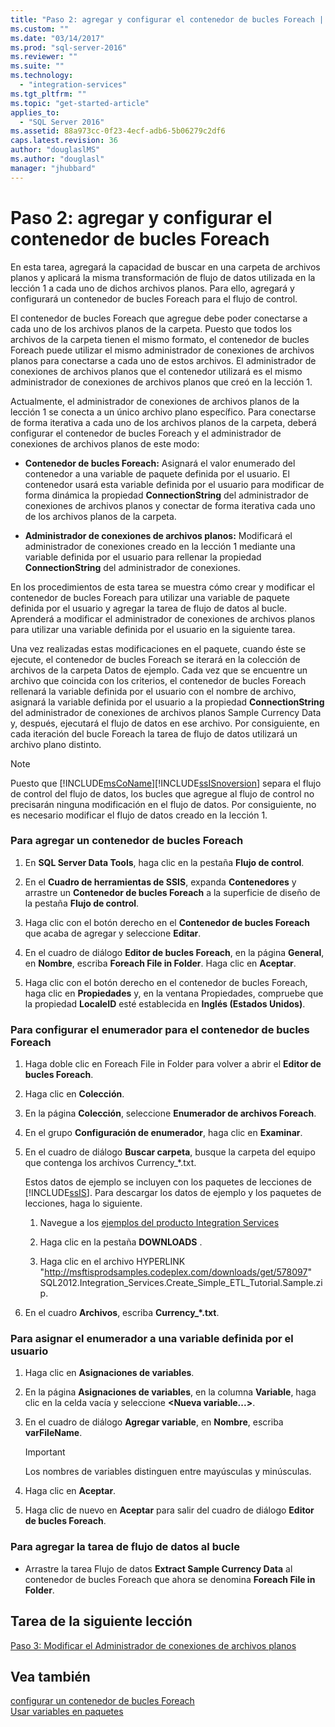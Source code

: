 ```yaml
---
title: "Paso 2: agregar y configurar el contenedor de bucles Foreach | Microsoft Docs"
ms.custom: ""
ms.date: "03/14/2017"
ms.prod: "sql-server-2016"
ms.reviewer: ""
ms.suite: ""
ms.technology: 
  - "integration-services"
ms.tgt_pltfrm: ""
ms.topic: "get-started-article"
applies_to: 
  - "SQL Server 2016"
ms.assetid: 88a973cc-0f23-4ecf-adb6-5b06279c2df6
caps.latest.revision: 36
author: "douglaslMS"
ms.author: "douglasl"
manager: "jhubbard"
---
```

# Paso 2: agregar y configurar el contenedor de bucles Foreach
En esta tarea, agregará la capacidad de buscar en una carpeta de archivos planos y aplicará la misma transformación de flujo de datos utilizada en la lección 1 a cada uno de dichos archivos planos. Para ello, agregará y configurará un contenedor de bucles Foreach para el flujo de control.  
  
El contenedor de bucles Foreach que agregue debe poder conectarse a cada uno de los archivos planos de la carpeta. Puesto que todos los archivos de la carpeta tienen el mismo formato, el contenedor de bucles Foreach puede utilizar el mismo administrador de conexiones de archivos planos para conectarse a cada uno de estos archivos. El administrador de conexiones de archivos planos que el contenedor utilizará es el mismo administrador de conexiones de archivos planos que creó en la lección 1.  
  
Actualmente, el administrador de conexiones de archivos planos de la lección 1 se conecta a un único archivo plano específico. Para conectarse de forma iterativa a cada uno de los archivos planos de la carpeta, deberá configurar el contenedor de bucles Foreach y el administrador de conexiones de archivos planos de este modo:  
  
-   **Contenedor de bucles Foreach:** Asignará el valor enumerado del contenedor a una variable de paquete definida por el usuario. El contenedor usará esta variable definida por el usuario para modificar de forma dinámica la propiedad **ConnectionString** del administrador de conexiones de archivos planos y conectar de forma iterativa cada uno de los archivos planos de la carpeta.  
  
-   **Administrador de conexiones de archivos planos:** Modificará el administrador de conexiones creado en la lección 1 mediante una variable definida por el usuario para rellenar la propiedad **ConnectionString** del administrador de conexiones.  
  
En los procedimientos de esta tarea se muestra cómo crear y modificar el contenedor de bucles Foreach para utilizar una variable de paquete definida por el usuario y agregar la tarea de flujo de datos al bucle. Aprenderá a modificar el administrador de conexiones de archivos planos para utilizar una variable definida por el usuario en la siguiente tarea.  
  
Una vez realizadas estas modificaciones en el paquete, cuando éste se ejecute, el contenedor de bucles Foreach se iterará en la colección de archivos de la carpeta Datos de ejemplo. Cada vez que se encuentre un archivo que coincida con los criterios, el contenedor de bucles Foreach rellenará la variable definida por el usuario con el nombre de archivo, asignará la variable definida por el usuario a la propiedad **ConnectionString** del administrador de conexiones de archivos planos Sample Currency Data y, después, ejecutará el flujo de datos en ese archivo. Por consiguiente, en cada iteración del bucle Foreach la tarea de flujo de datos utilizará un archivo plano distinto.  
  
> [!NOTE]  
> Puesto que [!INCLUDE[msCoName](../includes/msconame-md.md)][!INCLUDE[ssISnoversion](../includes/ssisnoversion-md.md)] separa el flujo de control del flujo de datos, los bucles que agregue al flujo de control no precisarán ninguna modificación en el flujo de datos. Por consiguiente, no es necesario modificar el flujo de datos creado en la lección 1.  
  
### Para agregar un contenedor de bucles Foreach  
  
1.  En **SQL Server Data Tools**, haga clic en la pestaña **Flujo de control**.  
  
2.  En el **Cuadro de herramientas de SSIS**, expanda **Contenedores** y arrastre un **Contenedor de bucles Foreach** a la superficie de diseño de la pestaña **Flujo de control**.  
  
3.  Haga clic con el botón derecho en el **Contenedor de bucles Foreach** que acaba de agregar y seleccione **Editar**.  
  
4.  En el cuadro de diálogo **Editor de bucles Foreach**, en la página **General**, en **Nombre**, escriba **Foreach File in Folder**. Haga clic en **Aceptar**.  
  
5.  Haga clic con el botón derecho en el contenedor de bucles Foreach, haga clic en **Propiedades** y, en la ventana Propiedades, compruebe que la propiedad **LocaleID** esté establecida en **Inglés (Estados Unidos)**.  
  
### Para configurar el enumerador para el contenedor de bucles Foreach  
  
1.  Haga doble clic en Foreach File in Folder para volver a abrir el **Editor de bucles Foreach**.  
  
2.  Haga clic en **Colección**.  
  
3.  En la página **Colección**, seleccione **Enumerador de archivos Foreach**.  
  
4.  En el grupo **Configuración de enumerador**, haga clic en **Examinar**.  
  
5.  En el cuadro de diálogo **Buscar carpeta**, busque la carpeta del equipo que contenga los archivos Currency_*.txt.  
  
    Estos datos de ejemplo se incluyen con los paquetes de lecciones de [!INCLUDE[ssIS](../includes/ssis-md.md)]. Para descargar los datos de ejemplo y los paquetes de lecciones, haga lo siguiente.  
  
    1.  Navegue a los [ejemplos del producto Integration Services](http://go.microsoft.com/fwlink/?LinkId=275027)  
  
    2.  Haga clic en la pestaña **DOWNLOADS** .  
  
    3.  Haga clic en el archivo HYPERLINK "http://msftisprodsamples.codeplex.com/downloads/get/578097" SQL2012.Integration_Services.Create_Simple_ETL_Tutorial.Sample.zip.  
  
6.  En el cuadro **Archivos**, escriba **Currency_\*.txt**.  
  
### Para asignar el enumerador a una variable definida por el usuario  
  
1.  Haga clic en **Asignaciones de variables**.  
  
2.  En la página **Asignaciones de variables**, en la columna **Variable**, haga clic en la celda vacía y seleccione **\<Nueva variable...>**.  
  
3.  En el cuadro de diálogo **Agregar variable**, en **Nombre**, escriba **varFileName**.  
  
    > [!IMPORTANT]  
    > Los nombres de variables distinguen entre mayúsculas y minúsculas.  
  
4.  Haga clic en **Aceptar**.  
  
5.  Haga clic de nuevo en **Aceptar** para salir del cuadro de diálogo **Editor de bucles Foreach**.  
  
### Para agregar la tarea de flujo de datos al bucle  
  
-   Arrastre la tarea Flujo de datos **Extract Sample Currency Data** al contenedor de bucles Foreach que ahora se denomina **Foreach File in Folder**.  
  
## Tarea de la siguiente lección  
[Paso 3: Modificar el Administrador de conexiones de archivos planos](../integration-services/step-3-modifying-the-flat-file-connection-manager.md)  
  
## Vea también  
[configurar un contenedor de bucles Foreach](../Topic/Configure%20a%20Foreach%20Loop%20Container.md)  
[Usar variables en paquetes](../Topic/Use%20Variables%20in%20Packages.md)  
  
  
  
